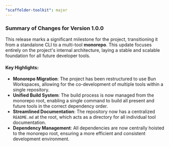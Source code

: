 ```yaml
---
"scaffolder-toolkit": major
---
```


### **Summary of Changes for Version 1.0.0**

This release marks a significant milestone for the project, transitioning it from a standalone CLI to a multi-tool **monorepo**. This update focuses entirely on the project's internal architecture, laying a stable and scalable foundation for all future developer tools.

#### **Key Highlights:**

- **Monorepo Migration**: The project has been restructured to use Bun Workspaces, allowing for the co-development of multiple tools within a single repository.
- **Unified Build System**: The build process is now managed from the monorepo root, enabling a single command to build all present and future tools in the correct dependency order.
- **Streamlined Documentation**: The repository now has a centralized `README.md` at the root, which acts as a directory for all individual tool documentation.
- **Dependency Management**: All dependencies are now centrally hoisted to the monorepo root, ensuring a more efficient and consistent development environment.
